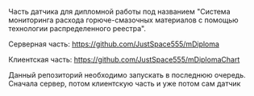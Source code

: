 Часть датчика для дипломной работы под названием "Система мониторинга расхода горюче-смазочных материалов с помощью технологии распределенного реестра".

Серверная часть: https://github.com/JustSpace555/mDiploma

Клиентская часть: https://github.com/JustSpace555/mDiplomaChart

Данный репозиторий необходимо запускать в последнюю очередь. Сначала сервер, потом клиентскую часть и уже потом сам датчик
